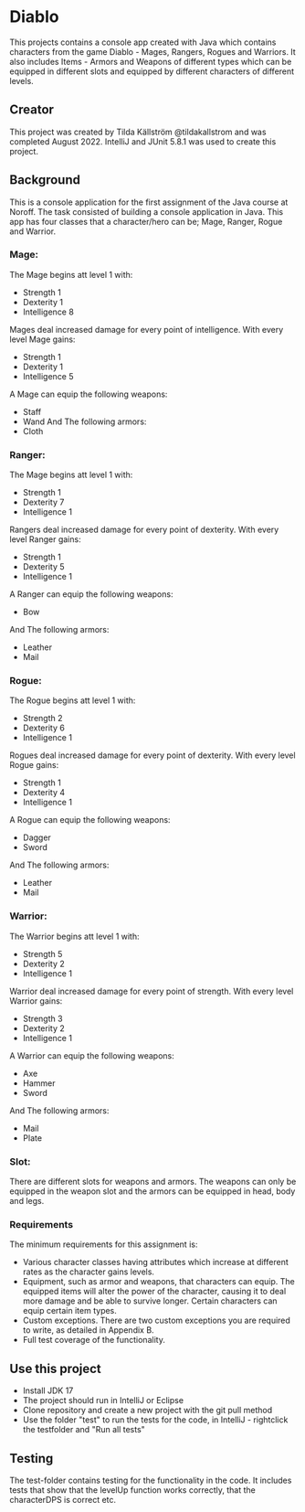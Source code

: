 # Diablo

This projects contains a console app created with Java which contains characters from the game Diablo - Mages, Rangers, Rogues and Warriors. It also includes Items - Armors and Weapons of different types which can be equipped in different slots and equipped by different characters of different levels.

## Creator
This project was created by Tilda Källström @tildakallstrom and was completed August 2022. IntelliJ and JUnit 5.8.1 was used to create this project.

## Background

This is a console application for the first assignment of the Java course at Noroff. The task consisted of building a console application in Java. This app has four classes that a character/hero can be; Mage, Ranger, Rogue and Warrior. 
### Mage:
The Mage begins att level 1 with:
- Strength 1
- Dexterity 1
- Intelligence 8

Mages deal increased damage for every point of intelligence. With every level Mage gains:
- Strength 1
- Dexterity 1
- Intelligence 5

A Mage can equip the following weapons:
- Staff
- Wand
And The following armors:
- Cloth

### Ranger:
The Mage begins att level 1 with:
- Strength 1
- Dexterity 7
- Intelligence 1
  
Rangers deal increased damage for every point of dexterity. With every level Ranger gains:
- Strength 1
- Dexterity 5
- Intelligence 1
  
A Ranger can equip the following weapons:
- Bow
  
And The following armors:
- Leather
- Mail

### Rogue:
The Rogue begins att level 1 with:
- Strength 2
- Dexterity 6
- Intelligence 1
  
Rogues deal increased damage for every point of dexterity. With every level Rogue gains:
- Strength 1
- Dexterity 4
- Intelligence 1
  
A Rogue can equip the following weapons:
- Dagger
- Sword
  
And The following armors:
- Leather
- Mail

### Warrior:
The Warrior begins att level 1 with:
- Strength 5
- Dexterity 2
- Intelligence 1
  
Warrior deal increased damage for every point of strength. With every level Warrior gains:
- Strength 3
- Dexterity 2
- Intelligence 1
  
A Warrior can equip the following weapons:
- Axe
- Hammer
- Sword
  
And The following armors:
- Mail
- Plate

### Slot:
There are different slots for weapons and armors. The weapons can only be equipped in the weapon slot and the armors can be equipped in head, body and legs.


### Requirements

The minimum requirements for this assignment is:
- Various character classes having attributes which increase at different rates as the character gains levels.
- Equipment, such as armor and weapons, that characters can equip. The equipped items will alter the power of
the character, causing it to deal more damage and be able to survive longer. Certain characters can equip
certain item types.
- Custom exceptions. There are two custom exceptions you are required to write, as detailed in Appendix B.
- Full test coverage of the functionality. 

## Use this project

- Install JDK 17
- The project should run in IntelliJ or Eclipse
- Clone repository and create a new project with the git pull method
- Use the folder "test" to run the tests for the code, in IntelliJ - rightclick the testfolder and "Run all tests"


## Testing
The test-folder contains testing for the functionality in the code. It includes tests that show that the levelUp function works correctly, that the characterDPS is correct etc.


